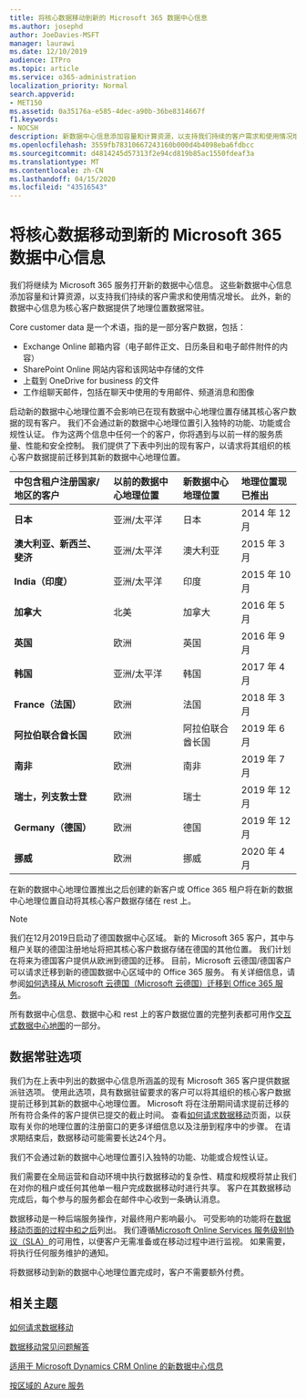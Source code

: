 ```yaml
---
title: 将核心数据移动到新的 Microsoft 365 数据中心信息
ms.author: josephd
author: JoeDavies-MSFT
manager: laurawi
ms.date: 12/10/2019
audience: ITPro
ms.topic: article
ms.service: o365-administration
localization_priority: Normal
search.appverid:
- MET150
ms.assetid: 0a35176a-e585-4dec-a90b-36be8314667f
f1.keywords:
- NOCSH
description: 新数据中心信息添加容量和计算资源，以支持我们持续的客户需求和使用情况增长。 此外，新的数据中心信息为核心客户数据提供了地理位置数据常驻。 Core customer data 是一项术语，指在 Microsoft Online Services 术语： Exchange Online 邮箱内容（电子邮件正文、日历条目和电子邮件附件的内容）、SharePoint Online 网站内容和存储在该网站中的文件以及上传到 OneDrive for business 的文件中定义的客户数据子集。
ms.openlocfilehash: 3559fb78310667243160b000d4b4098eba6fdbcc
ms.sourcegitcommit: d4814245d57313f2e94cd819b85ac1550fdeaf3a
ms.translationtype: MT
ms.contentlocale: zh-CN
ms.lasthandoff: 04/15/2020
ms.locfileid: "43516543"
---
```

# <a name="moving-core-data-to-new-microsoft-365-datacenter-geos"></a>将核心数据移动到新的 Microsoft 365 数据中心信息

我们将继续为 Microsoft 365 服务打开新的数据中心信息。 这些新数据中心信息添加容量和计算资源，以支持我们持续的客户需求和使用情况增长。 此外，新的数据中心信息为核心客户数据提供了地理位置数据常驻。 

Core customer data 是一个术语，指的是一部分客户数据，包括： 
- Exchange Online 邮箱内容（电子邮件正文、日历条目和电子邮件附件的内容）
- SharePoint Online 网站内容和该网站中存储的文件
- 上载到 OneDrive for business 的文件
- 工作组聊天邮件，包括在聊天中使用的专用邮件、频道消息和图像
  
启动新的数据中心地理位置不会影响已在现有数据中心地理位置存储其核心客户数据的现有客户。 我们不会通过新的数据中心地理位置引入独特的功能、功能或合规性认证。 作为这两个信息中任何一个的客户，你将遇到与以前一样的服务质量、性能和安全控制。 我们提供了下表中列出的现有客户，以请求将其组织的核心客户数据提前迁移到其新的数据中心地理位置。
  
|**中包含租户注册国家/地区的客户**|**以前的数据中心地理位置**|**新数据中心地理位置**|**地理位置现已推出**|
|:-----|:-----|:-----|:-----|
|**日本**| 亚洲/太平洋 | 日本 | 2014 年 12 月 |
|**澳大利亚、新西兰、斐济**| 亚洲/太平洋 | 澳大利亚 | 2015 年 3 月 |
|**India（印度）**| 亚洲/太平洋 | 印度 | 2015 年 10 月 |
|**加拿大**| 北美 | 加拿大 | 2016 年 5 月 |
|**英国**| 欧洲 | 英国 | 2016 年 9 月 |
|**韩国**| 亚洲/太平洋 | 韩国 | 2017 年 4 月 |
|**France（法国）**| 欧洲 | 法国 | 2018 年 3 月 |
|**阿拉伯联合酋长国**| 欧洲 | 阿拉伯联合酋长国 | 2019 年 6 月 |
|**南非**| 欧洲 | 南非 | 2019 年 7 月 |
|**瑞士，列支敦士登**| 欧洲 | 瑞士 | 2019 年 12 月 |
|**Germany（德国）**| 欧洲 | 德国 | 2019 年 12 月 |
|**挪威**| 欧洲 | 挪威 | 2020 年 4 月 |
  
在新的数据中心地理位置推出之后创建的新客户或 Office 365 租户将在新的数据中心地理位置自动将其核心客户数据存储在 rest 上。


>[!Note]
>我们在12月2019日启动了德国数据中心区域。 新的 Microsoft 365 客户，其中与租户关联的德国注册地址将把其核心客户数据存储在德国的其他位置。 我们计划在将来为德国客户提供从欧洲到德国的迁移。 目前，Microsoft 云德国/德国客户可以请求迁移到新的德国数据中心区域中的 Office 365 服务。 有关详细信息，请参阅[如何选择从 Microsoft 云德国（Microsoft 云德国）迁移到 Office 365 服务](https://aka.ms/office365germanymoveoptin)。
>
  
所有数据中心信息、数据中心和 rest 上的客户数据位置的完整列表都可用作[交互式数据中心地图](https://office.com/datamaps)的一部分。 
  
## <a name="data-residency-option"></a>数据常驻选项

我们为在上表中列出的数据中心信息所涵盖的现有 Microsoft 365 客户提供数据派驻选项。 使用此选项，具有数据驻留要求的客户可以将其组织的核心客户数据提前迁移到其新的数据中心地理位置。  Microsoft 将在注册期间请求提前迁移的所有符合条件的客户提供已提交的截止时间。  查看[如何请求数据移动](request-your-data-move.md)页面，以获取有关你的地理位置的注册窗口的更多详细信息以及注册到程序中的步骤。  在请求期结束后，数据移动可能需要长达24个月。

我们不会通过新的数据中心地理位置引入独特的功能、功能或合规性认证。
    
我们需要在全局运营和自动环境中执行数据移动的复杂性、精度和规模将禁止我们在对你的租户或任何其他单一租户完成数据移动时进行共享。 客户在其数据移动完成后，每个参与的服务都会在邮件中心收到一条确认消息。 
    
数据移动是一种后端服务操作，对最终用户影响最小。 可受影响的功能将在[数据移动页面的过程中和之后](during-and-after-your-data-move.md)列出。 我们遵循[Microsoft Online Services 服务级别协议（SLA）](https://go.microsoft.com/fwlink/p/?LinkId=523897)的可用性，以便客户无需准备或在移动过程中进行监视。 如果需要，将执行任何服务维护的通知。 

将数据移动到新的数据中心地理位置完成时，客户不需要额外付费。
    
## <a name="related-topics"></a>相关主题 
 
[如何请求数据移动](request-your-data-move.md)
    
[数据移动常见问题解答](data-move-faq.md)
  
[适用于 Microsoft Dynamics CRM Online 的新数据中心信息](https://go.microsoft.com/fwlink/p/?Linkid=615924)
  
[按区域的 Azure 服务](https://azure.microsoft.com/regions/)
